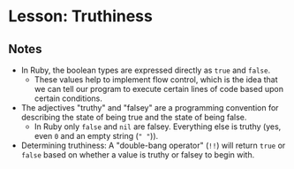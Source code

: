 # Lesson: Truthiness

## Notes

- In Ruby, the boolean types are expressed directly as `true` and `false`.
  - These values help to implement flow control, which is the idea that we can tell our program to execute certain lines of code based upon certain conditions.
- The adjectives "truthy" and "falsey" are a programming convention for describing the state of being true and the state of being false.
  - In Ruby only `false` and `nil` are falsey. Everything else is truthy (yes, even `0` and an empty string (`" "`)).
- Determining truthiness: A "double-bang operator" (`!!`) will return `true` or `false` based on whether a value is truthy or falsey to begin with.